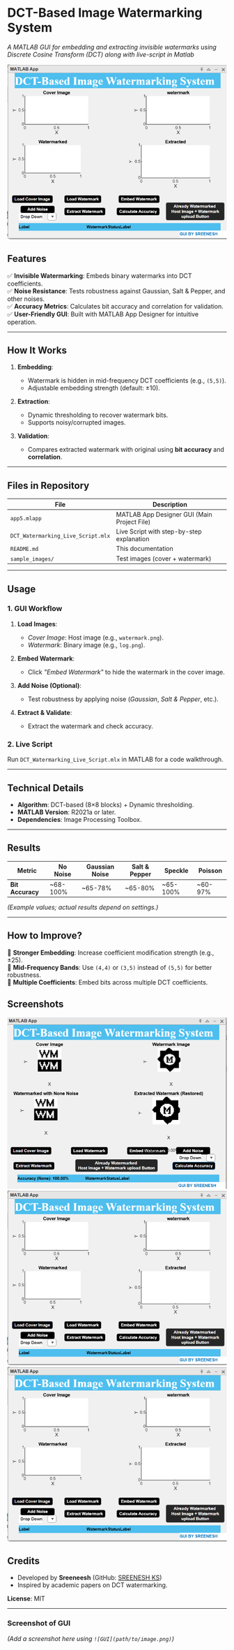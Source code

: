 

# **DCT-Based Image Watermarking System**  
*A MATLAB GUI for embedding and extracting invisible watermarks using Discrete Cosine Transform (DCT) along with live-script in Matlab*  

![GUI Interface Screenshot](Images/gui.png)

## **Features**  
✅ **Invisible Watermarking**: Embeds binary watermarks into DCT coefficients.  
✅ **Noise Resistance**: Tests robustness against Gaussian, Salt & Pepper, and other noises.  
✅ **Accuracy Metrics**: Calculates bit accuracy and correlation for validation.  
✅ **User-Friendly GUI**: Built with MATLAB App Designer for intuitive operation.  

---

## **How It Works**  
1. **Embedding**:  
   - Watermark is hidden in mid-frequency DCT coefficients (e.g., `(5,5)`).  
   - Adjustable embedding strength (default: ±10).  

2. **Extraction**:  
   - Dynamic thresholding to recover watermark bits.  
   - Supports noisy/corrupted images.  

3. **Validation**:  
   - Compares extracted watermark with original using **bit accuracy** and **correlation**.  

---

## **Files in Repository**  
| File | Description |  
|------|-------------|  
| `app5.mlapp` | MATLAB App Designer GUI (Main Project File) |  
| `DCT_Watermarking_Live_Script.mlx` | Live Script with step-by-step explanation |  
| `README.md` | This documentation |  
| `sample_images/` | Test images (cover + watermark) |  

---

## **Usage**  
### **1. GUI Workflow**  
1. **Load Images**:  
   - *Cover Image*: Host image (e.g., `watermark.png`).  
   - *Watermark*: Binary image (e.g., `log.png`).  

2. **Embed Watermark**:  
   - Click *"Embed Watermark"* to hide the watermark in the cover image.  

3. **Add Noise (Optional)**:  
   - Test robustness by applying noise (*Gaussian*, *Salt & Pepper*, etc.).  

4. **Extract & Validate**:  
   - Extract the watermark and check accuracy.  

### **2. Live Script**  
Run `DCT_Watermarking_Live_Script.mlx` in MATLAB for a code walkthrough.  

---

## **Technical Details**  
- **Algorithm**: DCT-based (8×8 blocks) + Dynamic thresholding.  
- **MATLAB Version**: R2021a or later.  
- **Dependencies**: Image Processing Toolbox.  

---

## **Results**  
| Metric | No Noise | Gaussian Noise | Salt & Pepper |Speckle|Poisson|
|--------|----------|----------------|---------------|-------|-------|
| **Bit Accuracy** | ~68-100% | ~65-78% | ~65-80% |~65-100% |~60-97% |


*(Example values; actual results depend on settings.)*  

---

## **How to Improve?**  
🔹 **Stronger Embedding**: Increase coefficient modification strength (e.g., ±25).  
🔹 **Mid-Frequency Bands**: Use `(4,4)` or `(3,5)` instead of `(5,5)` for better robustness.  
🔹 **Multiple Coefficients**: Embed bits across multiple DCT coefficients.  

## **Screenshots** 
![Accuracy Screenshot](Images/success.png)
![Extraction](Images/gui.png)
![Block diagram](Images/gui.png)

## **Credits**  
- Developed by **Sreeneesh** (GitHub: [SREENESH KS](https://github.com/SREENESHKS))  
- Inspired by academic papers on DCT watermarking.  

**License**: MIT  

--- 

### **Screenshot of GUI**  
*(Add a screenshot here using `![GUI](path/to/image.png)`)*  


